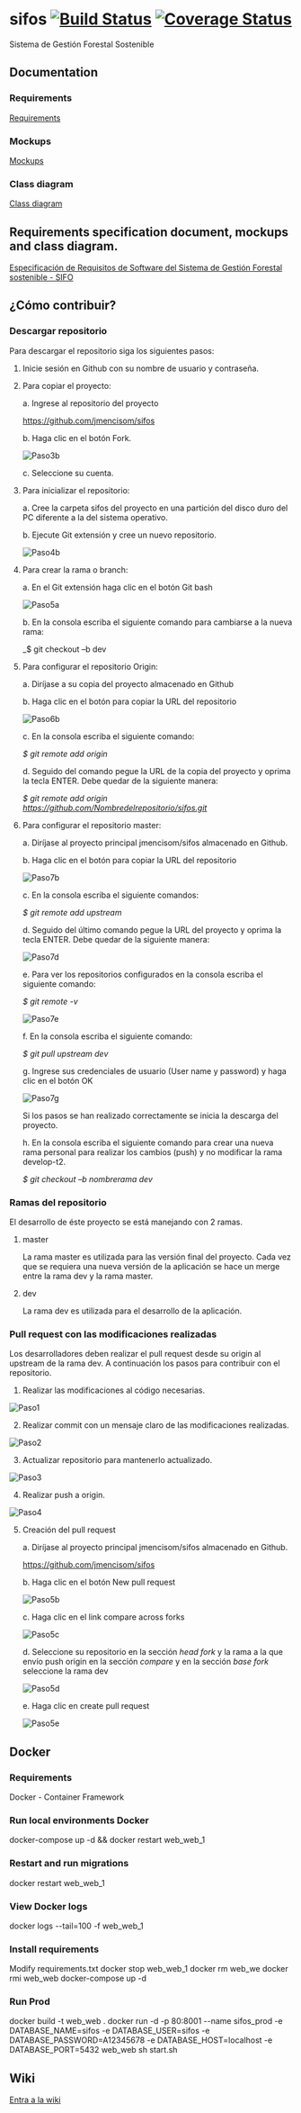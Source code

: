 # sifos [![Build Status](https://travis-ci.org/jmencisom/sifos.svg?branch=master)](https://travis-ci.org/jmencisom/sifos) [![Coverage Status](https://coveralls.io/repos/github/jmencisom/sifos/badge.svg?branch=master)](https://coveralls.io/github/jmencisom/sifos?branch=master)
Sistema de Gestión Forestal Sostenible

## Documentation

### Requirements

[Requirements](https://drive.google.com/open?id=1oiQh0QQZMWD-ptlE9fQ2_5NQgC7TS5BWRZcsKb-Hp2k)

### Mockups

[Mockups](https://drive.google.com/open?id=1flKTkbqYR01N30gm7wugDByb4mloGO7i)

### Class diagram

[Class diagram](https://drive.google.com/open?id=1mZY2_OF6Fe3bRvz97R9OUrwiKV6pyqTZ)

## Requirements specification document, mockups and class diagram.

 [Especificación de Requisitos de Software del Sistema de Gestión Forestal sostenible - SIFO](https://drive.google.com/open?id=1NP-dPYXarNpQv6mZu3DLxRIvlqEU1YBk)

## ¿Cómo contribuir?

### Descargar repositorio

Para descargar el repositorio siga los siguientes pasos:

1. Inicie sesión en Github con su nombre de usuario y contraseña.

2. Para copiar el proyecto:

   a. Ingrese al repositorio del proyecto

   https://github.com/jmencisom/sifos
  
   b. Haga clic en el botón Fork.

   ![Paso3b](https://i.imgur.com/2mwODzD.jpg)
  
   c. Seleccione su cuenta.
 
4. Para inicializar el repositorio:
   
   a. Cree la carpeta sifos del proyecto en una partición del disco duro del PC diferente a la del sistema operativo.
   
   b. Ejecute Git extensión y cree un nuevo repositorio.
 
   ![Paso4b](http://i.imgur.com/Dbt2crn.jpg)

5. Para crear la rama o branch:
   
   a. En el Git extensión haga clic en el botón Git bash
 
   ![Paso5a](http://i.imgur.com/5hjEyYS.jpg)

   b. En la consola escriba el siguiente comando para cambiarse a la nueva rama:
      
      _$ git checkout –b dev

6. Para configurar el repositorio Origin:
   
   a. Diríjase a su copia del proyecto almacenado en Github 
   
   b. Haga clic en el botón para copiar la URL del repositorio
 
   ![Paso6b](http://i.imgur.com/dmRtEGB.jpg)

   c. En la consola escriba el siguiente comando:
      
   _$ git remote add origin_ 

   d. Seguido del comando pegue la URL de la copia del proyecto y oprima la tecla ENTER. Debe quedar de la siguiente manera: 

   _$ git remote add origin https://github.com/Nombredelrepositorio/sifos.git_

7. Para configurar el repositorio master:

   a. Diríjase al proyecto principal jmencisom/sifos almacenado en Github.

   b. Haga clic en el botón para copiar la URL del repositorio

   ![Paso7b](http://i.imgur.com/dmRtEGB.jpg)

   c. En la consola escriba el siguiente comandos:

      _$ git remote add upstream_

   d. Seguido del último comando pegue la URL del proyecto y oprima la tecla ENTER. Debe quedar de la siguiente manera: 
 
   ![Paso7d](https://i.imgur.com/aGurPz5.jpg)

   e. Para ver los repositorios configurados en la consola escriba el siguiente comando:
      
      _$ git remote -v_
 
   ![Paso7e](https://i.imgur.com/C3ps6V4.jpg)

   f. En la consola escriba el siguiente comando:

      _$ git pull upstream dev_

   g. Ingrese sus credenciales de usuario (User name y password) y haga clic en el botón OK

   ![Paso7g](http://i.imgur.com/MOwMpe0.jpg)

   Si los pasos se han realizado correctamente se inicia la descarga del proyecto.
   
   h. En la consola escriba el siguiente comando para crear una nueva rama personal para realizar los cambios (push) y no modificar la rama develop-t2.

      _$ git checkout –b nombrerama dev_
      
### Ramas del repositorio

El desarrollo de éste proyecto se está manejando con 2 ramas.

1. master
   
   La rama master es utilizada para las versión final del proyecto. Cada vez que se requiera una nueva versión de la aplicación se hace un merge entre la rama dev y la rama master.
   
2. dev
   
   La rama dev es utilizada para el desarrollo de la aplicación.
   
### Pull request con las modificaciones realizadas

Los desarrolladores deben realizar el pull request desde su origin al upstream de la rama dev. A continuación los pasos para contribuir con el repositorio.

1. Realizar las modificaciones al código necesarias.

![Paso1](https://i.imgur.com/PkDJqHB.jpg)

2. Realizar commit con un mensaje claro de las modificaciones realizadas.

![Paso2](https://i.imgur.com/klVycJ8.jpg)

3. Actualizar repositorio para mantenerlo actualizado.

![Paso3](https://i.imgur.com/lUQbqfN.jpg)

4. Realizar push a origin.

![Paso4](https://i.imgur.com/H9hwgPk.jpg)

5. Creación del pull request

   a. Diríjase al proyecto principal jmencisom/sifos almacenado en Github.
   
   https://github.com/jmencisom/sifos
   
   b. Haga clic en el botón New pull request
   
   ![Paso5b](https://i.imgur.com/dz9rLKH.jpg)
   
   c. Haga clic en el link compare across forks
   
   ![Paso5c](https://i.imgur.com/jyIM7Pw.jpg)
   
   d. Seleccione su repositorio en la sección _head fork_ y la rama a la que envío push origin en la sección _compare_ y en la sección _base fork_ seleccione la rama dev
   
   ![Paso5d](https://i.imgur.com/8nBO0XY.jpg)
   
   e. Haga clic en create pull request
   
   ![Paso5e](https://i.imgur.com/3G2d4zW.jpg)


## Docker

### Requirements

Docker - Container Framework
### Run local environments Docker

docker-compose up -d && docker restart web_web_1
### Restart and run migrations

docker restart web_web_1
### View Docker logs

docker logs --tail=100 -f web_web_1
### Install requirements

Modify requirements.txt
docker stop web_web_1
docker rm web_we
docker rmi web_web
docker-compose up -d
### Run Prod

docker build -t web_web .
docker run -d -p 80:8001 --name sifos_prod -e DATABASE_NAME=sifos -e DATABASE_USER=sifos -e DATABASE_PASSWORD=A12345678 -e DATABASE_HOST=localhost -e DATABASE_PORT=5432 web_web sh start.sh

## Wiki

[Entra a la wiki](https://github.com/jmencisom/sifos/wiki)


